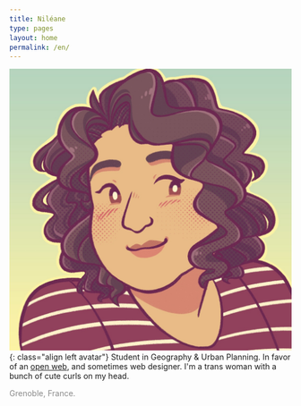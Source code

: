 ```yaml
---
title: Niléane
type: pages
layout: home
permalink: /en/
---
```

![My proud look. Or something like that.](/images/layout/logos/Nileane-Chibi-v2-byJessBoooworth.jpg){: class="align left avatar"} Student in Geography & Urban Planning. In favor of an [open web](https://www.mozilla.org/en-US/about/manifesto/), and sometimes web designer. I'm a trans woman with a bunch of cute curls on my head.

<span style="opacity:.5;"><span class="octicon octicon-location"></span> Grenoble, France.</span>
